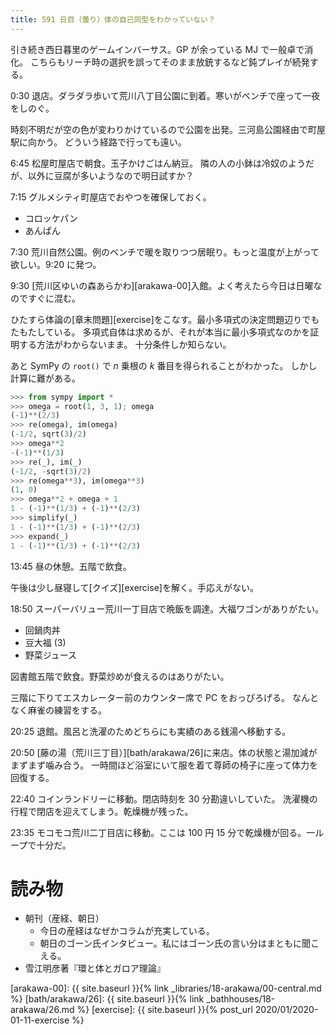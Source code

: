 ```yaml
---
title: 591 日目（曇り）体の自己同型をわかっていない？
---
```


引き続き西日暮里のゲームインバーサス。GP が余っている MJ で一般卓で消化。
こちらもリーチ時の選択を誤ってそのまま放銃するなど鈍プレイが続発する。

0:30 退店。ダラダラ歩いて荒川八丁目公園に到着。寒いがベンチで座って一夜をしのぐ。

時刻不明だが空の色が変わりかけているので公園を出発。三河島公園経由で町屋駅に向かう。
どういう経路で行っても遠い。

6:45 松屋町屋店で朝食。玉子かけごはん納豆。
隣の人の小鉢は冷奴のようだが、以外に豆腐が多いようなので明日試すか？

7:15 グルメシティ町屋店でおやつを確保しておく。

* コロッケパン
* あんぱん

7:30 荒川自然公園。例のベンチで暖を取りつつ居眠り。もっと温度が上がって欲しい。9:20 に発つ。

9:30 [荒川区ゆいの森あらかわ][arakawa-00]入館。よく考えたら今日は日曜なのですぐに混む。

ひたすら体論の[章末問題][exercise]をこなす。最小多項式の決定問題辺りでもたもたしている。
多項式自体は求めるが、それが本当に最小多項式なのかを証明する方法がわからないまま。
十分条件しか知らない。

あと SymPy の `root()` で $n$ 乗根の $k$ 番目を得られることがわかった。
しかし計算に難がある。

```python
>>> from sympy import *
>>> omega = root(1, 3, 1); omega
(-1)**(2/3)
>>> re(omega), im(omega)
(-1/2, sqrt(3)/2)
>>> omega**2
-(-1)**(1/3)
>>> re(_), im(_)
(-1/2, -sqrt(3)/2)
>>> re(omega**3), im(omega**3)
(1, 0)
>>> omega**2 + omega + 1
1 - (-1)**(1/3) + (-1)**(2/3)
>>> simplify(_)
1 - (-1)**(1/3) + (-1)**(2/3)
>>> expand(_)
1 - (-1)**(1/3) + (-1)**(2/3)
```

13:45 昼の休憩。五階で飲食。

午後は少し昼寝して[クイズ][exercise]を解く。手応えがない。

18:50 スーパーバリュー荒川一丁目店で晩飯を調達。大福ワゴンがありがたい。

* 回鍋肉丼
* 豆大福 (3)
* 野菜ジュース

図書館五階で飲食。野菜炒めが食えるのはありがたい。

三階に下りてエスカレーター前のカウンター席で PC をおっぴろげる。
なんとなく麻雀の練習をする。

20:25 退館。風呂と洗濯のためどちらにも実績のある銭湯へ移動する。

20:50 [藤の湯（荒川三丁目）][bath/arakawa/26]に来店。体の状態と湯加減がまずまず噛み合う。
一時間ほど浴室にいて服を着て尊師の椅子に座って体力を回復する。

22:40 コインランドリーに移動。閉店時刻を 30 分勘違いしていた。
洗濯機の行程で閉店を迎えてしまう。乾燥機が残った。

23:35 モコモコ荒川二丁目店に移動。ここは 100 円 15 分で乾燥機が回る。一ループで十分だ。

# 読み物

* 朝刊（産経、朝日）
  * 今日の産経はなぜかコラムが充実している。
  * 朝日のゴーン氏インタビュー。私にはゴーン氏の言い分はまともに聞こえる。
* 雪江明彦著『環と体とガロア理論』

[arakawa-00]: {{ site.baseurl }}{% link _libraries/18-arakawa/00-central.md %}
[bath/arakawa/26]: {{ site.baseurl }}{% link _bathhouses/18-arakawa/26.md %}
[exercise]: {{ site.baseurl }}{% post_url 2020/01/2020-01-11-exercise %}
